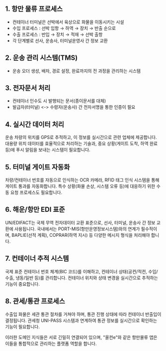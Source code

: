 
## 1. 항만 물류 프로세스

- 컨테이너 터미널은 선박에서 육상으로 화물을 이동시키는 시설
- 수입 프로세스 : 선박 입항 → 하역 → 장치 → 반출 순으로
- 수출 프로세스 : 반입 → 장치 → 적재 → 선박 출항
- 각 단계별로 선사, 운송사, 터미널운영사 간 정보 교환

## 2. 운송 관리 시스템(TMS)

- 운송 오더 생성, 배차, 경로 설정, 완료까지의 전 과정을 관리하는 시스템

## 3. 전자문서 처리

- 컨테이너 인수도 시 발행되는 문서(종이문서를 대체)
- 발급자(터미널) <-> 수령자(운송사) 간 전자서명을 통한 인증이 필요

## 4. 실시간 데이터 처리

운송 차량의 위치를 GPS로 추적하고, 이 정보를 실시간으로 관련 업체에 제공합니다. 대용량 위치 데이터를 효율적으로 처리하는 기술과, 중요 상황(게이트 도착, 하역 완료 등)에 푸시 알림을 보내는 시스템이 필요합니다.

## 5. 터미널 게이트 자동화

차량/컨테이너 번호를 자동으로 인식하는 OCR 카메라, RFID 태그 인식 시스템을 통해 게이트 통과를 자동화합니다. 특수 상황(화물 손상, 시스템 오류 등)에 대응하기 위한 수동 요청 프로세스도 필요합니다.

## 6. 해운/항만 EDI 표준

UN/EDIFACT는 국제 무역 전자데이터 교환 표준으로, 선사, 터미널, 운송사 간 정보 교환에 사용됩니다. 국내에서는 PORT-MIS(항만운영정보시스템)와의 연계가 필수적이며, BAPLIE(선적 계획), COPRAR(하역 지시) 등 다양한 메시지 형식을 처리해야 합니다.

## 7. 컨테이너 추적 시스템

국제 표준 컨테이너 번호 체계(BIC 코드)를 이해하고, 컨테이너 상태(공컨/적컨, 수입/수출, 냉동/일반 등)를 관리합니다. 컨테이너 위치와 상태 변경을 실시간으로 추적하는 기능이 중요합니다.

## 8. 관세/통관 프로세스

수출입 화물은 세관 통관 절차를 거쳐야 하며, 통관 진행 상태에 따라 컨테이너 반출입이 결정됩니다. 관세청 UNI-PASS 시스템과 연계하여 통관 정보를 실시간으로 확인하는 기능이 필요합니다.

이러한 도메인 지식들은 서로 긴밀히 연결되어 있으며, "올컨e"와 같은 항만물류 앱은 이들을 통합적으로 관리하는 플랫폼 역할을 합니다.